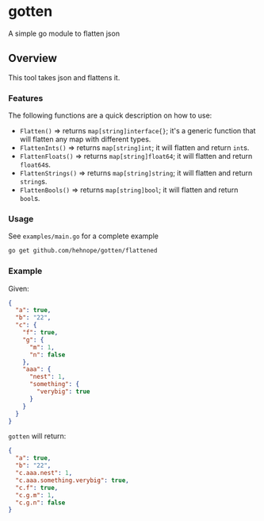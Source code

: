 # gotten
A simple go module to flatten json

## Overview
This tool takes json and flattens it.

### Features
The following functions are a quick description on how to use:
- `Flatten()` => returns `map[string]interface{}`; it's a generic function that will flatten any map with different types.
- `FlattenInts()` => returns `map[string]int`; it will flatten and return `int`s.
- `FlattenFloats()` => returns `map[string]float64`; it will flatten and return `float64`s.
- `FlattenStrings()` => returns `map[string]string`; it will flatten and return `string`s.
- `FlattenBools()` => returns `map[string]bool`; it will flatten and return `bool`s.

### Usage
See `examples/main.go` for a complete example

```sh
go get github.com/hehnope/gotten/flattened
```

### Example
Given:
```json
{
  "a": true,
  "b": "22",
  "c": {
    "f": true,
    "g": {
      "m": 1,
      "n": false
    },
    "aaa": {
      "nest": 1,
      "something": {
        "verybig": true
      }
    }
  }
}
```

`gotten` will return:

```json
{
  "a": true,
  "b": "22",
  "c.aaa.nest": 1,
  "c.aaa.something.verybig": true,
  "c.f": true,
  "c.g.m": 1,
  "c.g.n": false
}
```
